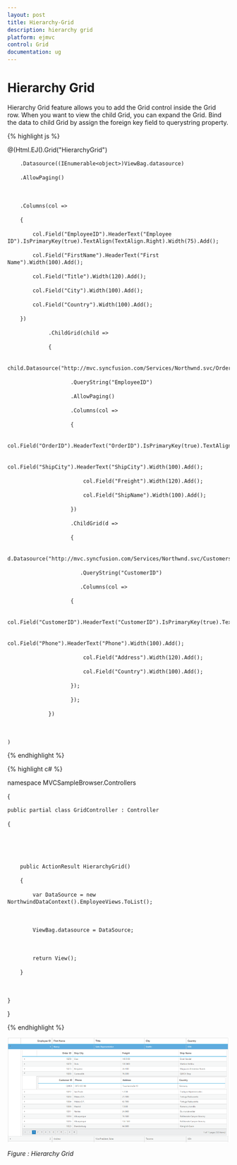 ```yaml
---
layout: post
title: Hierarchy-Grid
description: hierarchy grid
platform: ejmvc
control: Grid
documentation: ug
---
```


# Hierarchy Grid

Hierarchy Grid feature allows you to add the Grid control inside the Grid row. When you want to view the child Grid, you can expand the Grid. Bind the data to child Grid by assign the foreign key field to querystring property.


{% highlight js %}

@(Html.EJ().Grid<EmployeeView>("HierarchyGrid")

        .Datasource((IEnumerable<object>)ViewBag.datasource)

        .AllowPaging()



        .Columns(col =>

        {

            col.Field("EmployeeID").HeaderText("Employee ID").IsPrimaryKey(true).TextAlign(TextAlign.Right).Width(75).Add();

            col.Field("FirstName").HeaderText("First Name").Width(100).Add();

            col.Field("Title").Width(120).Add();

            col.Field("City").Width(100).Add();

            col.Field("Country").Width(100).Add();

        })

                 .ChildGrid(child =>

                 {

                     child.Datasource("http://mvc.syncfusion.com/Services/Northwnd.svc/Orders/")

                        .QueryString("EmployeeID")

                        .AllowPaging()

                        .Columns(col =>

                        {

                            col.Field("OrderID").HeaderText("OrderID").IsPrimaryKey(true).TextAlign(TextAlign.Right).Width(75).Add();

                            col.Field("ShipCity").HeaderText("ShipCity").Width(100).Add();

                            col.Field("Freight").Width(120).Add();

                            col.Field("ShipName").Width(100).Add();

                        })

                        .ChildGrid(d =>

                        {

                            d.Datasource("http://mvc.syncfusion.com/Services/Northwnd.svc/Customers/")

                           .QueryString("CustomerID")

                           .Columns(col =>

                        {

                            col.Field("CustomerID").HeaderText("CustomerID").IsPrimaryKey(true).TextAlign(TextAlign.Right).Width(75).Add();

                            col.Field("Phone").HeaderText("Phone").Width(100).Add();

                            col.Field("Address").Width(120).Add();

                            col.Field("Country").Width(100).Add();

                        });

                        });

                 })



    )
{% endhighlight  %}

{% highlight c# %}




namespace MVCSampleBrowser.Controllers

{

    public partial class GridController : Controller

    {





        public ActionResult HierarchyGrid()

        {

            var DataSource = new NorthwindDataContext().EmployeeViews.ToList();



            ViewBag.datasource = DataSource;



            return View();

        }



    }

}

{% endhighlight  %}



![](Hierarchy-Grid_images/Hierarchy-Grid_img1.png)

_Figure : Hierarchy Grid_


